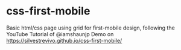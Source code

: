 # css-first-mobile

Basic html/css page using grid for first-mobile design, following the YouTube Tutorial of @iamshaunjp Demo on https://silvestrevivo.github.io/css-first-mobile/
